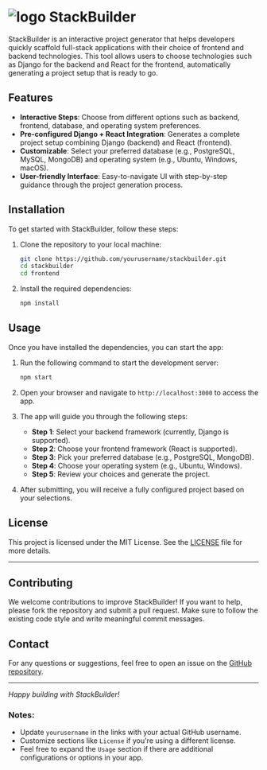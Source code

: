 

# ![logo](https://github.com/user-attachments/assets/ee5271c3-cc75-4cfd-9359-c5e0b3e7b491) StackBuilder 

StackBuilder is an interactive project generator that helps developers quickly scaffold full-stack applications with their choice of frontend and backend technologies. This tool allows users to choose technologies such as Django for the backend and React for the frontend, automatically generating a project setup that is ready to go.

## Features

- **Interactive Steps**: Choose from different options such as backend, frontend, database, and operating system preferences.
- **Pre-configured Django + React Integration**: Generates a complete project setup combining Django (backend) and React (frontend).
- **Customizable**: Select your preferred database (e.g., PostgreSQL, MySQL, MongoDB) and operating system (e.g., Ubuntu, Windows, macOS).
- **User-friendly Interface**: Easy-to-navigate UI with step-by-step guidance through the project generation process.

## Installation

To get started with StackBuilder, follow these steps:

1. Clone the repository to your local machine:
   ```bash
   git clone https://github.com/yourusername/stackbuilder.git
   cd stackbuilder
   cd frontend
   ```

2. Install the required dependencies:
   ```bash
   npm install
   ```

## Usage

Once you have installed the dependencies, you can start the app:

1. Run the following command to start the development server:
   ```bash
   npm start
   ```

2. Open your browser and navigate to `http://localhost:3000` to access the app.

3. The app will guide you through the following steps:
   - **Step 1**: Select your backend framework (currently, Django is supported).
   - **Step 2**: Choose your frontend framework (React is supported).
   - **Step 3**: Pick your preferred database (e.g., PostgreSQL, MongoDB).
   - **Step 4**: Choose your operating system (e.g., Ubuntu, Windows).
   - **Step 5**: Review your choices and generate the project.

4. After submitting, you will receive a fully configured project based on your selections.

## License

This project is licensed under the MIT License. See the [LICENSE](./LICENSE) file for more details.

---

## Contributing

We welcome contributions to improve StackBuilder! If you want to help, please fork the repository and submit a pull request. Make sure to follow the existing code style and write meaningful commit messages.

## Contact

For any questions or suggestions, feel free to open an issue on the [GitHub repository](https://github.com/yourusername/stackbuilder/issues).

---

*Happy building with StackBuilder!*
### Notes:
- Update `yourusername` in the links with your actual GitHub username.
- Customize sections like `License` if you're using a different license.
- Feel free to expand the `Usage` section if there are additional configurations or options in your app.
